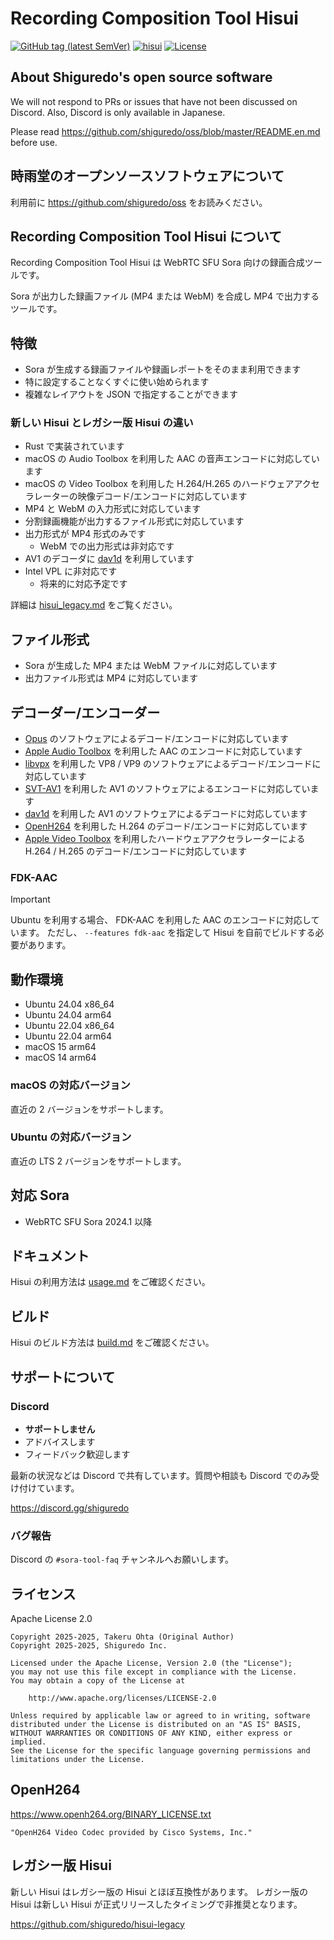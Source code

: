 # Recording Composition Tool Hisui

[![GitHub tag (latest SemVer)](https://img.shields.io/github/tag/shiguredo/hisui.svg)](https://github.com/shiguredo/hisui)
[![hisui](https://img.shields.io/crates/v/hisui.svg)](https://crates.io/crates/hisui)
[![License](https://img.shields.io/badge/License-Apache%202.0-blue.svg)](https://opensource.org/licenses/Apache-2.0)

## About Shiguredo's open source software

We will not respond to PRs or issues that have not been discussed on Discord. Also, Discord is only available in Japanese.

Please read <https://github.com/shiguredo/oss/blob/master/README.en.md> before use.

## 時雨堂のオープンソースソフトウェアについて

利用前に <https://github.com/shiguredo/oss> をお読みください。

## Recording Composition Tool Hisui について

Recording Composition Tool Hisui は WebRTC SFU Sora 向けの録画合成ツールです。

Sora が出力した録画ファイル (MP4 または WebM) を合成し MP4 で出力するツールです。

## 特徴

- Sora が生成する録画ファイルや録画レポートをそのまま利用できます
- 特に設定することなくすぐに使い始められます
- 複雑なレイアウトを JSON で指定することができます

### 新しい Hisui とレガシー版 Hisui の違い

- Rust で実装されています
- macOS の Audio Toolbox を利用した AAC の音声エンコードに対応しています
- macOS の Video Toolbox を利用した H.264/H.265 のハードウェアアクセラレーターの映像デコード/エンコードに対応しています
- MP4 と WebM の入力形式に対応しています
- 分割録画機能が出力するファイル形式に対応しています
- 出力形式が MP4 形式のみです
  - WebM での出力形式は非対応です
- AV1 のデコーダに [dav1d](https://code.videolan.org/videolan/dav1d/) を利用しています
- Intel VPL に非対応です
  - 将来的に対応予定です

詳細は [hisui_legacy\.md](docs/hisui_legacy.md) をご覧ください。

## ファイル形式

- Sora が生成した MP4 または WebM ファイルに対応しています
- 出力ファイル形式は MP4 に対応しています

## デコーダー/エンコーダー

- [Opus](https://github.com/xiph/opus) のソフトウェアによるデコード/エンコードに対応しています
- [Apple Audio Toolbox](https://developer.apple.com/documentation/audiotoolbox) を利用した AAC のエンコードに対応しています
- [libvpx](https://chromium.googlesource.com/webm/libvpx) を利用した VP8 / VP9 のソフトウェアによるデコード/エンコードに対応しています
- [SVT-AV1](https://gitlab.com/AOMediaCodec/SVT-AV1/) を利用した AV1 のソフトウェアによるエンコードに対応しています
- [dav1d](https://code.videolan.org/videolan/dav1d/) を利用した AV1 のソフトウェアによるデコードに対応しています
- [OpenH264](https://github.com/cisco/openh264) を利用した H.264 のデコード/エンコードに対応しています
- [Apple Video Toolbox](https://developer.apple.com/documentation/videotoolbox) を利用したハードウェアアクセラレーターによる H.264 / H.265 のデコード/エンコードに対応しています

### FDK-AAC

> [!IMPORTANT]
> Ubuntu を利用する場合、 FDK-AAC を利用した AAC のエンコードに対応しています。
> ただし、 `--features fdk-aac` を指定して Hisui を自前でビルドする必要があります。

## 動作環境

- Ubuntu 24.04 x86_64
- Ubuntu 24.04 arm64
- Ubuntu 22.04 x86_64
- Ubuntu 22.04 arm64
- macOS 15 arm64
- macOS 14 arm64

### macOS の対応バージョン

直近の 2 バージョンをサポートします。

### Ubuntu の対応バージョン

直近の LTS 2 バージョンをサポートします。

## 対応 Sora

- WebRTC SFU Sora 2024.1 以降

## ドキュメント

Hisui の利用方法は [usage.md](docs/usage.md) をご確認ください。

## ビルド

Hisui のビルド方法は [build.md](docs/build.md) をご確認ください。

## サポートについて

### Discord

- **サポートしません**
- アドバイスします
- フィードバック歓迎します

最新の状況などは Discord で共有しています。質問や相談も Discord でのみ受け付けています。

<https://discord.gg/shiguredo>

### バグ報告

Discord の `#sora-tool-faq` チャンネルへお願いします。

## ライセンス

Apache License 2.0

```text
Copyright 2025-2025, Takeru Ohta (Original Author)
Copyright 2025-2025, Shiguredo Inc.

Licensed under the Apache License, Version 2.0 (the "License");
you may not use this file except in compliance with the License.
You may obtain a copy of the License at

    http://www.apache.org/licenses/LICENSE-2.0

Unless required by applicable law or agreed to in writing, software
distributed under the License is distributed on an "AS IS" BASIS,
WITHOUT WARRANTIES OR CONDITIONS OF ANY KIND, either express or implied.
See the License for the specific language governing permissions and
limitations under the License.
```

## OpenH264

<https://www.openh264.org/BINARY_LICENSE.txt>

```text
"OpenH264 Video Codec provided by Cisco Systems, Inc."
```

## レガシー版 Hisui

新しい Hisui はレガシー版の Hisui とほぼ互換性があります。
レガシー版の Hisui は新しい Hisui が正式リリースしたタイミングで非推奨となります。

<https://github.com/shiguredo/hisui-legacy>
